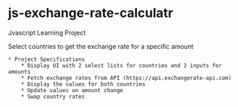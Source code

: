 # js-exchange-rate-calculatr

Jvascript  Learning Project

Select countries to get the exchange rate for a specific amount

    * Project Specifications
        * Display UI with 2 select lists for countries and 2 inputs for amounts
        * Fetch exchange rates from API (https://api.exchangerate-api.com)
        * Display the values for both countries
        * Update values on amount change
        * Swap country rates
